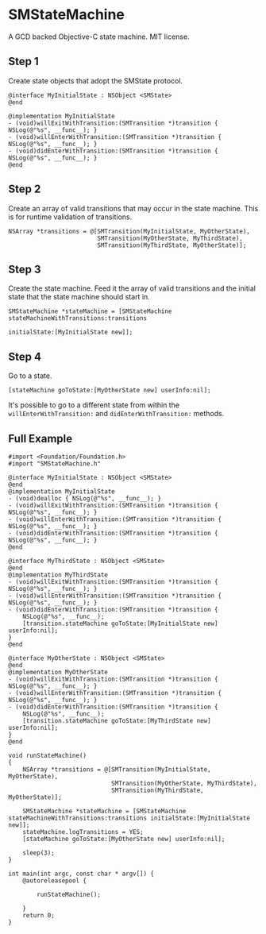 # SMStateMachine

A GCD backed Objective-C state machine. MIT license.

## Step 1

Create state objects that adopt the SMState protocol.

```
@interface MyInitialState : NSObject <SMState>
@end

@implementation MyInitialState
- (void)willExitWithTransition:(SMTransition *)transition { NSLog(@"%s", __func__); }
- (void)willEnterWithTransition:(SMTransition *)transition { NSLog(@"%s", __func__); }
- (void)didEnterWithTransition:(SMTransition *)transition { NSLog(@"%s", __func__); }
@end
```

## Step 2

Create an array of valid transitions that may occur in the state machine. This is for runtime validation of transitions.

```
NSArray *transitions = @[SMTransition(MyInitialState, MyOtherState),
                         SMTransition(MyOtherState, MyThirdState),
                         SMTransition(MyThirdState, MyOtherState)];
```

## Step 3

Create the state machine. Feed it the array of valid transitions and the initial state that the state machine should start in.

```
SMStateMachine *stateMachine = [SMStateMachine stateMachineWithTransitions:transitions 
                                                              initialState:[MyInitialState new]];
```

## Step 4

Go to a state.

```
[stateMachine goToState:[MyOtherState new] userInfo:nil];
```

It's possible to go to a different state from within the `willEnterWithTransition:` and `didEnterWithTransition:` methods.

## Full Example

```
#import <Foundation/Foundation.h>
#import "SMStateMachine.h"

@interface MyInitialState : NSObject <SMState>
@end
@implementation MyInitialState
- (void)dealloc { NSLog(@"%s", __func__); }
- (void)willExitWithTransition:(SMTransition *)transition { NSLog(@"%s", __func__); }
- (void)willEnterWithTransition:(SMTransition *)transition { NSLog(@"%s", __func__); }
- (void)didEnterWithTransition:(SMTransition *)transition { NSLog(@"%s", __func__); }
@end

@interface MyThirdState : NSObject <SMState>
@end
@implementation MyThirdState
- (void)willExitWithTransition:(SMTransition *)transition { NSLog(@"%s", __func__); }
- (void)willEnterWithTransition:(SMTransition *)transition { NSLog(@"%s", __func__); }
- (void)didEnterWithTransition:(SMTransition *)transition {
    NSLog(@"%s", __func__);
    [transition.stateMachine goToState:[MyInitialState new] userInfo:nil];
}
@end

@interface MyOtherState : NSObject <SMState>
@end
@implementation MyOtherState
- (void)willExitWithTransition:(SMTransition *)transition { NSLog(@"%s", __func__); }
- (void)willEnterWithTransition:(SMTransition *)transition { NSLog(@"%s", __func__); }
- (void)didEnterWithTransition:(SMTransition *)transition {
    NSLog(@"%s", __func__);
    [transition.stateMachine goToState:[MyThirdState new] userInfo:nil];
}
@end

void runStateMachine()
{
    NSArray *transitions = @[SMTransition(MyInitialState, MyOtherState),
                             SMTransition(MyOtherState, MyThirdState),
                             SMTransition(MyThirdState, MyOtherState)];
    
    SMStateMachine *stateMachine = [SMStateMachine stateMachineWithTransitions:transitions initialState:[MyInitialState new]];
    stateMachine.logTransitions = YES;
    [stateMachine goToState:[MyOtherState new] userInfo:nil];
    
    sleep(3);
}

int main(int argc, const char * argv[]) {
    @autoreleasepool {
        
        runStateMachine();
        
    }
    return 0;
}
```
